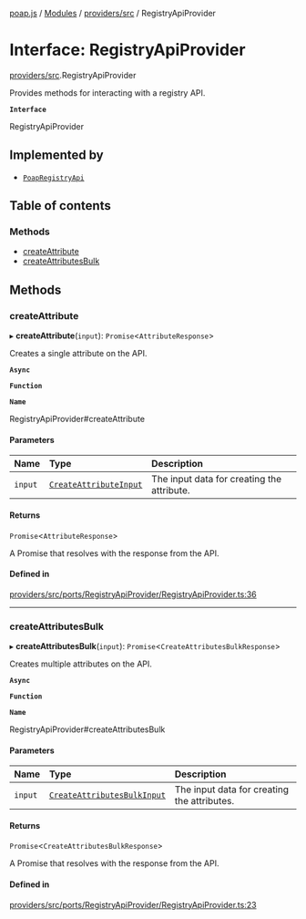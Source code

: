 [poap.js](../README.md) / [Modules](../modules.md) / [providers/src](../modules/providers_src.md) / RegistryApiProvider

# Interface: RegistryApiProvider

[providers/src](../modules/providers_src.md).RegistryApiProvider

Provides methods for interacting with a registry API.

**`Interface`**

RegistryApiProvider

## Implemented by

- [`PoapRegistryApi`](../classes/providers_src.PoapRegistryApi.md)

## Table of contents

### Methods

- [createAttribute](providers_src.RegistryApiProvider.md#createattribute)
- [createAttributesBulk](providers_src.RegistryApiProvider.md#createattributesbulk)

## Methods

### createAttribute

▸ **createAttribute**(`input`): `Promise`<`AttributeResponse`\>

Creates a single attribute on the API.

**`Async`**

**`Function`**

**`Name`**

RegistryApiProvider#createAttribute

#### Parameters

| Name | Type | Description |
| :------ | :------ | :------ |
| `input` | [`CreateAttributeInput`](../modules/providers_src.md#createattributeinput) | The input data for creating the attribute. |

#### Returns

`Promise`<`AttributeResponse`\>

A Promise that resolves with the response from the API.

#### Defined in

[providers/src/ports/RegistryApiProvider/RegistryApiProvider.ts:36](https://github.com/poap-xyz/poap.js/blob/acd25e4/packages/providers/src/ports/RegistryApiProvider/RegistryApiProvider.ts#L36)

___

### createAttributesBulk

▸ **createAttributesBulk**(`input`): `Promise`<`CreateAttributesBulkResponse`\>

Creates multiple attributes on the API.

**`Async`**

**`Function`**

**`Name`**

RegistryApiProvider#createAttributesBulk

#### Parameters

| Name | Type | Description |
| :------ | :------ | :------ |
| `input` | [`CreateAttributesBulkInput`](../modules/providers_src.md#createattributesbulkinput) | The input data for creating the attributes. |

#### Returns

`Promise`<`CreateAttributesBulkResponse`\>

A Promise that resolves with the response from the API.

#### Defined in

[providers/src/ports/RegistryApiProvider/RegistryApiProvider.ts:23](https://github.com/poap-xyz/poap.js/blob/acd25e4/packages/providers/src/ports/RegistryApiProvider/RegistryApiProvider.ts#L23)

